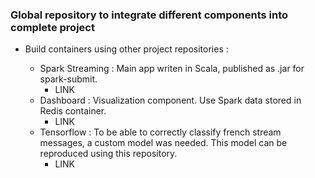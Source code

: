 ### Global repository to integrate different components into complete project

* Build containers using other project repositories :

	* Spark Streaming : Main app writen in Scala, published as .jar for spark-submit.
		* LINK
	* Dashboard : Visualization component. Use Spark data stored in Redis container.
		* LINK
	* Tensorflow : To be able to correctly classify french stream messages, a custom model was needed. 
			This model can be reproduced using this repository.
		* LINK
